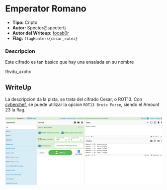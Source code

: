 # Emperator Romano #

- **Tipo:** Cripto
- **Autor:** Specter@spectertj
- **Autor del Writeup:** [focab0r](https://github.com/focab0r)
- **Flag:** `flagHunters{cesar_rulez}`

### Descripcion ###

Este cifrado es tan basico que hay una ensalada en su nombre

fhvdu_uxohc

## WriteUp ##

La descripcion da la pista, se trata del cifrado Cesar, o ROT13. Con [cyberchef](https://cyberchef.org), se puede utilizar la opcion `ROT13 Brute Force`, siendo el Amount 23 la flag.

![Cyberchef](images/a.png)
